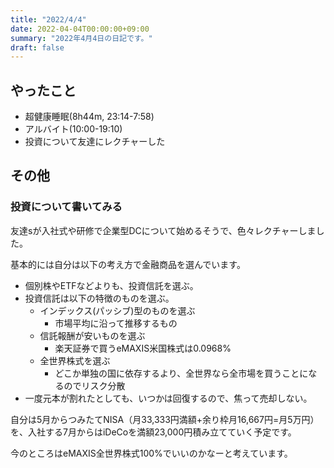 ```yaml
---
title: "2022/4/4"
date: 2022-04-04T00:00:00+09:00
summary: "2022年4月4日の日記です。"
draft: false
---
```


## やったこと

- 超健康睡眠(8h44m, 23:14-7:58)
- アルバイト(10:00-19:10)
- 投資について友達にレクチャーした

## その他

### 投資について書いてみる

友達sが入社式や研修で企業型DCについて始めるそうで、色々レクチャーしました。

基本的には自分は以下の考え方で金融商品を選んでいます。

- 個別株やETFなどよりも、投資信託を選ぶ。
- 投資信託は以下の特徴のものを選ぶ。
  - インデックス(パッシブ)型のものを選ぶ
    - 市場平均に沿って推移するもの
  - 信託報酬が安いものを選ぶ
    - 楽天証券で買うeMAXIS米国株式は0.0968%
  - 全世界株式を選ぶ
    - どこか単独の国に依存するより、全世界なら全市場を買うことになるのでリスク分散
- 一度元本が割れたとしても、いつかは回復するので、焦って売却しない。

自分は5月からつみたてNISA（月33,333円満額+余り枠月16,667円=月5万円）を、入社する7月からはiDeCoを満額23,000円積み立てていく予定です。

今のところはeMAXIS全世界株式100%でいいのかなーと考えています。
